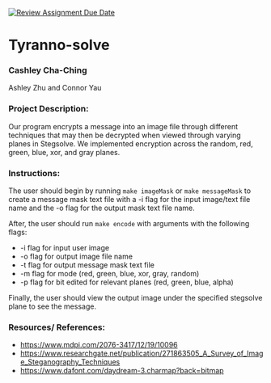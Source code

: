 [![Review Assignment Due Date](https://classroom.github.com/assets/deadline-readme-button-22041afd0340ce965d47ae6ef1cefeee28c7c493a6346c4f15d667ab976d596c.svg)](https://classroom.github.com/a/am3xLbu5)
# Tyranno-solve

### Cashley Cha-Ching

Ashley Zhu and Connor Yau

### Project Description:

Our program encrypts a message into an image file through different techniques that may then be decrypted when viewed through varying planes in Stegsolve. We implemented encryption across the random, red, green, blue, xor, and gray planes.

### Instructions:
The user should begin by running `make imageMask` or `make messageMask` to create a message mask text file with a -i flag for the input image/text file name and the -o flag for the output mask text file name. 

After, the user should run `make encode` with arguments with the following flags:  
- -i flag for input user image
- -o flag for output image file name
- -t flag for output message mask text file
- -m flag for mode (red, green, blue, xor, gray, random)
- -p flag for bit edited for relevant planes (red, green, blue, alpha)

Finally, the user should view the output image under the specified stegsolve plane to see the message. 

### Resources/ References:
- https://www.mdpi.com/2076-3417/12/19/10096
- https://www.researchgate.net/publication/271863505_A_Survey_of_Image_Steganography_Techniques
- https://www.dafont.com/daydream-3.charmap?back=bitmap
